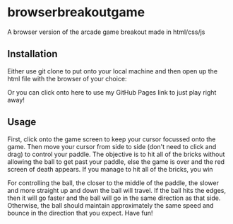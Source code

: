 # browserbreakoutgame
A browser version of the arcade game breakout made in html/css/js

## Installation
Either use git clone to put onto your local machine and then open up the html file with the browser of your choice:

Or you can click onto here to use my GitHub Pages link to just play right away!

## Usage
First, click onto the game screen to keep your cursor focussed onto the game. Then move your cursor from side to side (don't need to click and drag) to control your paddle. The objective is to hit all of the bricks without allowing the ball to get past your paddle, else the game is over and the red screen of death appears. If you manage to hit all of the bricks, you win

For controlling the ball, the closer to the middle of the paddle, the slower and more straight up and down the ball will travel. If the ball hits the edges, then it will go faster and the ball will go in the same direction as that side. Otherwise, the ball should maintain approximately the same speed and bounce in the direction that you expect. Have fun!